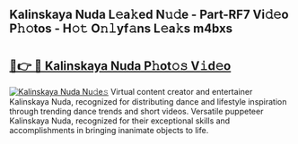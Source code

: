## Kalinskaya Nuda L𝚎a𝚔ed N𝚞𝚍e - Part-RF7 Vi𝚍𝚎o P𝚑𝚘tos - H𝚘𝚝 O𝚗𝚕yf𝚊ns L𝚎a𝚔s m4bxs

# <h2><a href="http://kf1m1v.oniu.top/?m=Kalinskaya+Nuda">🔗👉 🔴 Kalinskaya Nuda P𝚑ot𝚘𝚜 V𝚒d𝚎o</a></h2>

[![Kalinskaya Nuda Nu𝚍e𝚜](https://i.imgur.com/0qMVB7G.gif)](http://kf1m1v.oniu.top/?m=Kalinskaya+Nuda)
Virtual content creator and entertainer Kalinskaya Nuda, recognized for distributing dance and lifestyle inspiration through trending dance trends and short videos. Versatile puppeteer Kalinskaya Nuda, recognized for their exceptional skills and accomplishments in bringing inanimate objects to life.  
